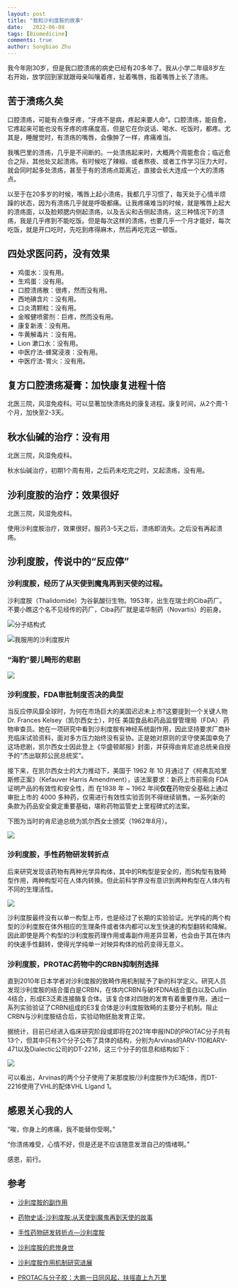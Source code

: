 ```yaml
---
layout: post
title: "我和沙利度胺的故事"
date:   2022-06-08
tags: [Biomedicine]
comments: true
author: Songbiao Zhu
---
```


我今年刚30岁，但是我口腔溃疡的病史已经有20多年了。我从小学二年级8岁左右开始，放学回到家就跟母亲叫嚷着疼，扯着嘴唇，指着嘴唇上长了溃疡。



<!-- more -->

## 苦于溃疡久矣

口腔溃疡，可能有点像牙疼，“牙疼不是病，疼起来要人命”。口腔溃疡，能自愈，它疼起来可能也没有牙疼的疼痛度高，但是它在你说话、喝水、吃饭时，都疼。尤其是，睡醒觉时，有溃疡的嘴唇，会像肿了一样，疼痛难当。

我嘴巴里的溃疡，几乎是不间断的。一处溃疡起来时，大概两个周能愈合；临近愈合之际，其他处又起溃疡。有时候吃了辣椒、或者熬夜、或者工作学习压力大时，就会同时起多处溃疡，甚至于有的溃疡点距离近，直接会长大连成一个大的溃疡点。

以至于在20多岁的时候，嘴唇上起小溃疡，我都几乎习惯了，每天处于心情半烦躁的状态，因为有溃疡几乎就是呼吸都痛。让我疼痛难当的时候，就是嘴唇上起大的溃疡面，以及脸颊腮内侧起溃疡，以及舌尖和舌侧起溃疡，这三种情况下的溃疡，我是几乎疼到不能吃饭。但是每次这样的溃疡，也要几乎一个月才能好，每次吃饭，就是开口吃时，先吃到疼得麻木，然后再吃完这一顿饭。

## 四处求医问药，没有效果

* 鸡蛋水：没有用。
* 生鸡蛋：没有用。
* 口腔溃疡散：很疼，然而没有用。
* 西地碘含片：没有用。
* 口炎清颗粒：没有用。
* 金喉健喷雾剂：巨疼，然而没有用。
* 康复新液：没有用。
* 牛黄解毒片：没有用。
* Lion 漱口水：没有用。
* 中医疗法-蜂窝浸液：没有用。
* 中医疗法-胃火：没有用。

## 复方口腔溃疡凝膏：加快康复进程十倍

北医三院，风湿免疫科。可以显著加快溃疡处的康复进程。康复时间，从2个周-1个月，加快至2-3天。

## 秋水仙碱的治疗：没有用

北医三院，风湿免疫科。

秋水仙碱治疗，初期1个周有用，之后药未吃完之时，又起溃疡，没有用。

## 沙利度胺的治疗：效果很好

北医三院，风湿免疫科。

使用沙利度胺治疗，效果很好。服药3-5天之后，溃疡即消失。之后没有再起溃疡。

## 沙利度胺，传说中的“反应停”

### 沙利度胺，经历了从天使到魔鬼再到天使的过程。

沙利度胺（Thalidomide）为谷氨酸衍生物。1953年，出生在瑞士的Ciba药厂。不要小瞧这个名不见经传的药厂，Ciba药厂就是诺华制药（Novartis）的前身。

![分子结构式](https://www.chemicalbook.com/CAS/GIF/50-35-1.gif)

![我服用的沙利度胺片](https://www.chemicalbook.com/NewsImg/2021-03-22/6375201774282825145954477.png)

### “海豹”婴儿畸形的悲剧

![](http://5b0988e595225.cdn.sohucs.com/images/20180617/766ceef2e90a4d6da24f0fe5026eefff.jpeg)





### 沙利度胺，FDA审批制度否决的典型

当反应停风靡全球时，为何在市场巨大的美国迟迟未上市?这要提到一个关键人物Dr. Frances Kelsey（凯尔西女士），时任 美国食品和药品监督管理局（FDA） 药物审查员。她在一项研究中看到沙利度胺有神经系统副作用，因此坚持要求厂商补充临床试验资料，面对多方压力始终没有妥协。正是她对原则的坚守使美国幸免了这场悲剧，凯尔西女士因此登上《华盛顿邮报》封面，并获得由肯尼迪总统亲自授予的“杰出联邦公民总统奖”。

接下来，在凯尔西女士的大力推动下，美国于 1962 年 10 月通过了《柯弗瓦哈里斯修正案》（Kefauver Harris Amendment），该法案要求：新药上市前需向 FDA 证明产品的有效性和安全性，而 在1938 年 ~ 1962 年间**仅在**药物安全基础上通过审批上市的 4000 多种药，仅需进行有效性实验否则不得继续销售。一系列新的条款为药品安全奠定重要基础，堪称药物监管史上里程碑式的法案。

下图为当时的肯尼迪总统为凯尔西女士颁奖（1962年8月）。

![](http://5b0988e595225.cdn.sohucs.com/images/20180617/7dd1ebd5fe0d44b38efe2d1587d66fab.jpeg)

### 沙利度胺，手性药物研发转折点

后来研究发现该药物有两种光学异构体，其中的R构型是安全的，而S构型有致畸型作用，两种构型可在人体内转换。但此前科学界没有意识到两种构型在人体内有不同的生理活性。

![](http://5b0988e595225.cdn.sohucs.com/images/20180617/9079315f62eb4cf8af4d5d37c68e290c.jpeg)

沙利度胺最终没有以单一构型上市，也是经过了长期的实验验证。光学纯的两个构型的沙利度胺在体外相应的生理条件或者体内都可以发生快速的构型翻转和降解。因此即使是两个构型的沙利度胺药理作用或毒副作用差异显著，也会由于其在体内的快速手性翻转，使得光学纯单一对映异构体的给药变得无意义。

### 沙利度胺，PROTAC药物中的CRBN抑制剂选择

直到2010年日本学者对沙利度胺的致畸作用机制赋予了新的科学定义。研究人员发现沙利度胺的结合蛋白是CRBN，在体内CRBN与破坏DNA结合蛋白以及Cullin  4结合，形成E3泛素连接酶复合体。该复合体对四肢的发育有着重要作用，通过一系列实验验证了CRBN组成的E3复合体是沙利度胺致畸的主要分子机制。阻止CRBN与沙利度胺结合后，实验动物胚胎发育正常。

据统计，目前已经进入临床研究阶段或即将在2021年申报IND的PROTAC分子共有13个，但其中只有3个分子公布了具体的结构，分别为Arvinas的ARV-110和ARV-471以及Dialectic公司的DT-2216，这三个分子的信息和结构如下：

![](https://p8.itc.cn/q_70/images03/20210804/6b0078de790246bb9a35ce50c10be332.png)

可以看出，Arvinas的两个分子使用了来那度胺/沙利度胺作为E3配体，而DT-2216使用了VHL的配体VHL Ligand 1。

## 感恩关心我的人

“唉，你身上的疼痛，我不能替你受啊。”

“你溃疡难受，心情不好，但是还是不应该随意发泄自己的情绪啊。”

感恩，前行。

## 参考

* [沙利度胺的副作用](https://www.chemicalbook.com/NewsInfo_34055.htm)
* [药物史话-沙利度胺:从天使到魔鬼再到天使的故事](https://new.qq.com/omn/20190928/20190928A06ZO400.html)
* [手性药物研发转折点—沙利度胺](https://www.chemicalbook.com/NewsInfo_21152.htm)

* [沙利度胺的悲惨身世 ](https://www.sohu.com/a/236265755_749842)

* [沙利度胺作用机制研究进展](https://www.chemicalbook.com/NewsInfo_18807.htm)

* [PROTAC与分子胶：大鹏一日同风起，扶摇直上九万里](https://www.sohu.com/a/481430908_121124543)